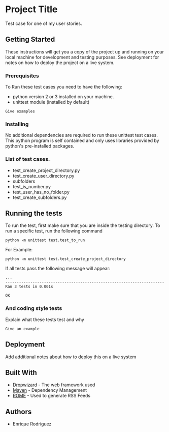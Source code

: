 # Project Title

Test case for one of my user stories.

## Getting Started

These instructions will get you a copy of the project up and running on your local machine for development and testing purposes. See deployment for notes on how to deploy the project on a live system.

### Prerequisites

To Run these test cases you need to have the following:

* python version 2 or 3 installed on your machine.
* unittest module (installed by default)

```
Give examples
```

### Installing

No additional dependencies are required to run these unittest test cases. This python program is self contained and only uses libraries provided by python's pre-installed packages.

### List of test cases.

* test_create_project_directory.py
* test_create_user_directory.py
* subfolders
* test_is_number.py
* test_user_has_no_folder.py
* test_create_subfolders.py


## Running the tests

To run the test, first make sure that you are inside the testing directory. To run a specific test, run the following command
```
python -m unittest test.test_to_run
```
For Example:
```
python -m unittest test.test_create_project_directory
```
If all tests pass the following message will appear:
```
...
----------------------------------------------------------------------
Ran 3 tests in 0.001s

OK
```




### And coding style tests

Explain what these tests test and why

```
Give an example
```

## Deployment

Add additional notes about how to deploy this on a live system

## Built With

* [Dropwizard](http://www.dropwizard.io/1.0.2/docs/) - The web framework used
* [Maven](https://maven.apache.org/) - Dependency Management
* [ROME](https://rometools.github.io/rome/) - Used to generate RSS Feeds

## Authors

* Enrique Rodriguez 

